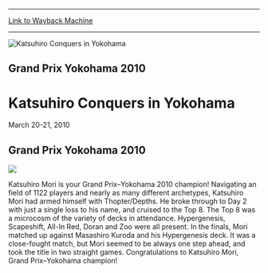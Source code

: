 
---
[Link to Wayback Machine](https://web.archive.org/web/20160303200336/http://magic.wizards.com/en/events/coverage/gpyok10)

[_metadata_:description]:- "Grand Prix Yokohama 2010"
[_metadata_:generator]:- "Drupal 7 (http://drupal.org)"
[_metadata_:node]:- "493721"
[_metadata_:source]:- "div-block-system-main"
[_metadata_:title]:- "Katsuhiro Conquers in Yokohama"
[_metadata_:wayback_capture_timestamp]:- "2016-03-03 20:03:36"
[_metadata_:wayback_raw_url]:- "https://web.archive.org/web/20160303200336id_/http://magic.wizards.com/en/events/coverage/gpyok10"
[_metadata_:wayback_url]:- "http://magic.wizards.com/en/events/coverage/gpyok10"
---







![Katsuhiro Conquers in Yokohama](https://media.magic.wizards.com/images/banner/large_1_4.jpg)





Grand Prix Yokohama 2010
------------------------


Katsuhiro Conquers in Yokohama
==============================




March 20-21, 2010












Grand Prix Yokohama 2010
------------------------


![](https://media.magic.wizards.com/image_legacy_migration/mtg/images/daily/events/gpyok10/wiin04.jpg)


Katsuhiro Mori is your Grand Prix–Yokohama 2010 champion! Navigating an field of 1122 players and nearly as many different archetypes, Katsuhiro Mori had armed himself with Thopter/Depths. He broke through to Day 2 with just a single loss to his name, and cruised to the Top 8. The Top 8 was a microcosm of the variety of decks in attendance. Hypergenesis, Scapeshift, All-In Red, Doran and Zoo were all present. In the finals, Mori matched up against Masashiro Kuroda and his Hypergenesis deck. It was a close-fought match, but Mori seemed to be always one step ahead, and took the title in two straight games. Congratulations to Katsuhiro Mori, Grand Prix–Yokohama champion!


  

 

